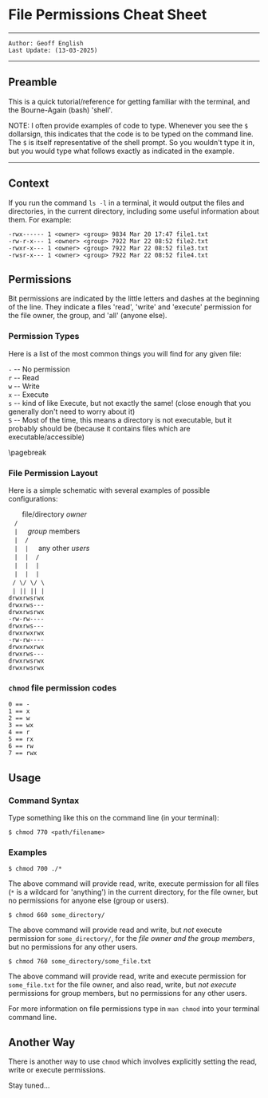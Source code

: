 File Permissions Cheat Sheet
============================

---

    Author: Geoff English
    Last Update: (13-03-2025)

---

Preamble
--------

This is a quick tutorial/reference for getting familiar with the terminal, and the Bourne-Again (bash) 'shell'.

NOTE: I often provide examples of code to type. Whenever you see the `$` dollarsign, this indicates that the code is to be typed on the command line. The `$` is itself representative of the shell prompt. So you wouldn't type it in, but you would type what follows exactly as indicated in the example.

---

Context
-------

If you run the command `ls -l` in a terminal, it would output the files and directories, in the current directory, including some useful information about them. For example:

    -rwx------ 1 <owner> <group> 9834 Mar 20 17:47 file1.txt
    -rw-r-x--- 1 <owner> <group> 7922 Mar 22 08:52 file2.txt
    -rwxr-x--- 1 <owner> <group> 7922 Mar 22 08:52 file3.txt
    -rwsr-x--- 1 <owner> <group> 7922 Mar 22 08:52 file4.txt

Permissions
-----------

Bit permissions are indicated by the little letters and dashes at the beginning of the line. They indicate a files 'read', 'write' and 'execute' permission for the file owner, the group, and 'all' (anyone else).

### Permission Types ###

Here is a list of the most common things you will find for any given file:

`-` -- No permission  
`r` -- Read  
`w` -- Write  
`x` -- Execute  
`s` -- kind of like Execute, but not exactly the same! (close enough that you generally don't need to worry about it)  
`S` -- Most of the time, this means a directory is not executable, but it probably should be (because it contains files which are executable/accessible)

\pagebreak

### File Permission Layout ###

Here is a simple schematic with several examples of possible configurations:

&nbsp;&nbsp;&nbsp;&nbsp;&nbsp;&nbsp;&nbsp;file/directory *owner*  
&nbsp;&nbsp;&nbsp;`/`  
&nbsp;&nbsp;&nbsp;`|`  &nbsp;&nbsp;&nbsp;&nbsp;*group* members  
&nbsp;&nbsp;&nbsp;`|  /`  
&nbsp;&nbsp;&nbsp;`|  |`  &nbsp;&nbsp;&nbsp;&nbsp;any other *users*  
&nbsp;&nbsp;&nbsp;`|  |  /`  
&nbsp;&nbsp;&nbsp;`|  |  |`  
&nbsp;&nbsp;&nbsp;`|  |  |`  
&nbsp;&nbsp;`/ \/ \/ \`  
&nbsp;&nbsp;`| || || |`  
`drwxrwsrwx`  
`drwxrws---`  
`drwxrwsrwx`  
`-rw-rw----`  
`drwxrws---`  
`drwxrwxrwx`  
`-rw-rw----`  
`drwxrwxrwx`  
`drwxrws---`  
`drwxrwsrwx`  
`drwxrwsrwx`  

### `chmod` file permission codes ###

`0 == -`  
`1 == x`  
`2 == w`  
`3 == wx`  
`4 == r`  
`5 == rx`  
`6 == rw`  
`7 == rwx`  

Usage
-----

### Command Syntax ###

Type something like this on the command line (in your terminal):

    $ chmod 770 <path/filename>

### Examples ###

    $ chmod 700 ./* 

The above command will provide read, write, execute permission for all files (`*` is a wildcard for 'anything') in the current directory, for the file owner, but no permissions for anyone else (group or users).

    $ chmod 660 some_directory/ 

The above command will provide read and write, but *not* execute permission for `some_directory/`, for the *file owner and the group members*, but no permissions for any other users.

    $ chmod 760 some_directory/some_file.txt

The above command will provide read, write and execute permission for `some_file.txt` for the file owner, and also read, write, but *not execute* permissions for group members, but no permissions for any other users.

For more information on file permissions type in `man chmod` into your terminal command line.

Another Way
-----------

There is another way to use `chmod` which involves explicitly setting the read, write or execute permissions.

Stay tuned...

